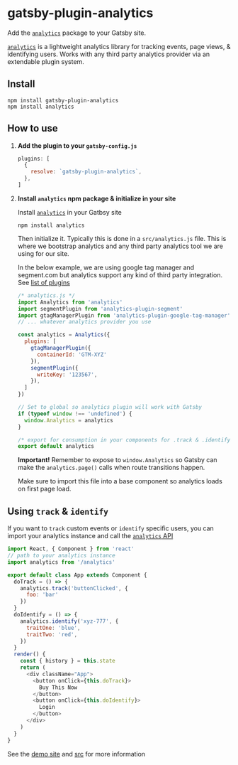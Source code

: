 # gatsby-plugin-analytics

Add the [`analytics`](https://analytics-demo.netlify.com/) package to your Gatsby site.

[`analytics`](https://www.npmjs.com/package/analytics) is a lightweight analytics library for tracking events, page views, & identifying users. Works with any third party analytics provider via an extendable plugin system.

## Install

```
npm install gatsby-plugin-analytics
npm install analytics
```

## How to use

1. **Add the plugin to your `gatsby-config.js`**

    ```js
    plugins: [
      {
        resolve: `gatsby-plugin-analytics`,
      },
    ]
    ```

2. **Install `analytics` npm package & initialize in your site**

    Install [`analytics`](https://www.npmjs.com/package/analytics) in your Gatbsy site

    ```
    npm install analytics
    ```

    Then initialize it. Typically this is done in a `src/analytics.js` file. This is where we bootstrap analytics and any third party analytics tool we are using for our site.

    In the below example, we are using google tag manager and segment.com but analytics support any kind of third party integration. See [list of plugins](https://github.com/DavidWells/analytics#analytic-plugins)

    ```js
    /* analytics.js */
    import Analytics from 'analytics'
    import segmentPlugin from 'analytics-plugin-segment'
    import gtagManagerPlugin from 'analytics-plugin-google-tag-manager'
    // ... whatever analytics provider you use

    const analytics = Analytics({
      plugins: [
        gtagManagerPlugin({
          containerId: 'GTM-XYZ'
        }),
        segmentPlugin({
          writeKey: '123567',
        }),
      ]
    })

    // Set to global so analytics plugin will work with Gatsby
    if (typeof window !== 'undefined') {
      window.Analytics = analytics
    }

    /* export for consumption in your components for .track & .identify calls */
    export default analytics
    ```

    **Important!** Remember to expose to `window.Analytics` so Gatsby can make the `analytics.page()` calls when route transitions happen.

    Make sure to import this file into a base component so analytics loads on first page load.

## Using `track` & `identify`

If you want to `track` custom events or `identify` specific users, you can import your analytics instance and call the [`analytics` API](https://github.com/DavidWells/analytics#usage)

```js
import React, { Component } from 'react'
// path to your analytics instance
import analytics from '/analytics'

export default class App extends Component {
  doTrack = () => {
    analytics.track('buttonClicked', {
      foo: 'bar'
    })
  }
  doIdentify = () => {
    analytics.identify('xyz-777', {
      traitOne: 'blue',
      traitTwo: 'red',
    })
  }
  render() {
    const { history } = this.state
    return (
      <div className="App">
        <button onClick={this.doTrack}>
          Buy This Now
        </button>
        <button onClick={this.doIdentify}>
          Login
        </button>
      </div>
    )
  }
}
```

See the [demo site](https://analytics-demo.netlify.com/) and [src](https://github.com/DavidWells/analytics/tree/master/examples/demo) for more information
